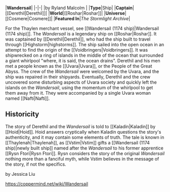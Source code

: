 

|**Wandersail**|
|-|-|
|by  Ryland Malcolm |
|**Type**|Ship|
|**Captain**|[[Derethil\|Derethil]]|
|**World**|[[Roshar\|Roshar]]|
|**Universe**|[[Cosmere\|Cosmere]]|
|**Featured In**|*The Stormlight Archive*|

For the Thaylen merchant vessel, see [[Wandersail (1174 ship)\|Wandersail (1174 ship)]].
The *Wandersail* is a legendary ship on [[Roshar\|Roshar]].
It was captained by [[Derethil\|Derethil]], who had the ship built to travel through [[Highstorm\|highstorms]]. The ship sailed into the open ocean in an attempt to find the origin of the [[Voidbringers\|Voidbringers]]. It was shipwrecked on a ring of islands in the middle of the ocean that surrounded a giant whirlpool "where, it is said, the ocean drains".
Derethil and his men met a people known as the [[Uvara\|Uvara]], or the People of the Great Abyss. The crew of the *Wandersail* were welcomed by the Uvara, and the ship was repaired in their shipyards. Eventually, Derethil and the crew uncovered some disturbing aspects of Uvara society and quickly left the islands on the *Wandersail*, using the momentum of the whirlpool to get them away from it. They were accompanied by a single Uvara woman named [[Nafti\|Nafti]].

## Historicity
The story of Derethil and the *Wandersail* is told to [[Kaladin\|Kaladin]] by [[Hoid\|Hoid]]. Hoid answers cryptically when Kaladin questions the story's authenticity, and it may contain some elements of truth.
The tale is known in [[Thaylenah\|Thaylenah]], as [[Vstim\|Vstim]] gifts a [[Wandersail (1174 ship)\|newly built ship]] named after the *Wandersail* to his former apprentice [[Rysn Ftori\|Rysn Ftori]]. Rysn considers the story of the original *Wandersail* nothing more than a fanciful myth, while Vstim believes in the message of the story, if not the specifics.

 by  Jessica Liu  


https://coppermind.net/wiki/Wandersail